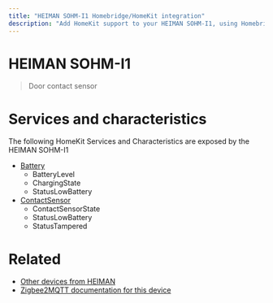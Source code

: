 ```yaml
---
title: "HEIMAN SOHM-I1 Homebridge/HomeKit integration"
description: "Add HomeKit support to your HEIMAN SOHM-I1, using Homebridge, Zigbee2MQTT and homebridge-z2m."
---
```

<!---
This file has been GENERATED using src/docgen/docgen.ts
DO NOT EDIT THIS FILE MANUALLY!
-->
# HEIMAN SOHM-I1
> Door contact sensor


# Services and characteristics
The following HomeKit Services and Characteristics are exposed by
the HEIMAN SOHM-I1

* [Battery](../../battery.md)
  * BatteryLevel
  * ChargingState
  * StatusLowBattery
* [ContactSensor](../../sensors.md)
  * ContactSensorState
  * StatusLowBattery
  * StatusTampered


# Related
* [Other devices from HEIMAN](../index.md#heiman)
* [Zigbee2MQTT documentation for this device](https://www.zigbee2mqtt.io/devices/SOHM-I1.html)